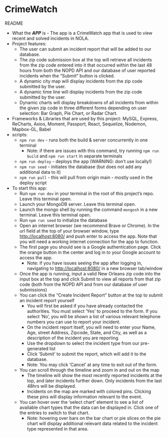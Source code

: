 # CrimeWatch
README 
- What the ***APP*** is - The app is a CrimeWatch app that is used to view recent and solved incidents in NOLA.
- Project features:
    - The user can submit an incident report that will be added to our database.
    - The zip code submission box at the top will retrieve all incidents from the zip code entered into it that occurred within the last 48 hours from both the NOPD API and our database of user reported incidents when the “Submit” button is clicked.
    - A dynamic city map will display incidents from the zip code submitted by the user.
    - A dynamic time line will display incidents from the zip code submitted by the user.
    - Dynamic charts will display breakdowns of all incidents from within the given zip code in three different forms depending on user selection: Bar Graph, Pie Chart, or Radar Chart.
- Frameworks & Libraries that are used by this project: MySQL, Express, ReCharts, Axios, Moment, Passport, React, Sequelize, Nodemon, Mapbox-GL, Babel
- scripts:
    - `npm run dev` - runs both the build & server concurrently in one terminal
        - Note: if there are issues with this command, try running `npm run build` and `npm run start` in separate terminals
    - `npm run deploy`  - deploys the app (WARNING: don’t use locally!)
    - `npm run seed` - initiates the database (but does not add any additional data to it)
    - `npm run pull` - this will pull from origin main - mostly used in the deploy script
- To start this app:
    - Run `npm run dev` in your terminal in the root of this project’s repo. Leave this terminal open.
    - Launch your MongoDB server. Leave this terminal open.
    - Launch the mongo shell by running the command `mongosh` in a new terminal. Leave this terminal open.
    - Run `npm run seed` to initialize the database
    - Open an internet browser (we recommend Brave or Chrome). In the url field at the top of your browser window, type [http://localhost:8080/](http://localhost:8080/) and push enter to access the app. Note that you will need a working internet connection for the app to function.
    - The first page you should see is a Google authentication page. Click the orange button in the center and log in to your Google account to access the app.
        - Note: if you have issues seeing the app after logging in, navigating to [http://localhost:8080/](http://localhost:8080/) in a new browser tab/window
    - Once the app is running, input a valid New Orleans zip code into the input box at the top and click Submit to view all reports from that zip code (both from the NOPD API and from our database of user submissions)
    - You can click the “Create Incident Report” button at the top to submit an incident report yourself
        - You will first be asked if you have already contacted the authorities. You must select ‘Yes’ to proceed to the form. If you select ‘No’, you will be shown a list of various relevant telephone numbers you can use to report your incident.
        - On the incident report itself, you will need to enter your Name, Age, street Address, Zipcode, State, and City, as well as a description of the incident you are reporting
        - Use the dropdown to select the incident type from our pre-generated list
        - Click ‘Submit’ to submit the report, which will add it to the database.
        - Note: You may click ‘Cancel’ at any time to exit out of the form.
    - You can scroll through the timeline and zoom in and out on the map
        - The timeline will show the most recently reported incidents at the top, and later incidents further down. Only incidents from the last 48hrs will be displayed.
        - Incidents on the map are marked with colored pins. Clicking these pins will display information relevant to the event.
    - You can hover over the ‘select chart’ element to see a list of available chart types that the data can be displayed in. Click one of the entries to switch to that chart.
        - Note: hovering over bars on the bar chart or pie slices on the pie chart will display additional relevant data related to the incident type represented in that area.